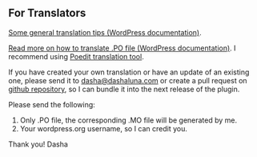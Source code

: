 ## For Translators ##

[Some general translation tips (WordPress documentation)](https://developer.wordpress.org/plugins/internationalization/localization/#tips-for-good-translations).

[Read more on how to translate .PO file (WordPress documentation)](https://developer.wordpress.org/plugins/internationalization/localization/#translate-po-file). I recommend using [Poedit translation tool](https://developer.wordpress.org/plugins/internationalization/localization/#poedit).

If you have created your own translation or have an update of an existing one, please send it to dasha@dashaluna.com or create a pull request on [github repository](https://github.com/dashaluna/hm-content-toc), so I can bundle it into the next release of the plugin.

Please send the following:

1. Only .PO file, the corresponding .MO file will be generated by me.
2. Your wordpress.org username, so I can credit you.

Thank you!
Dasha